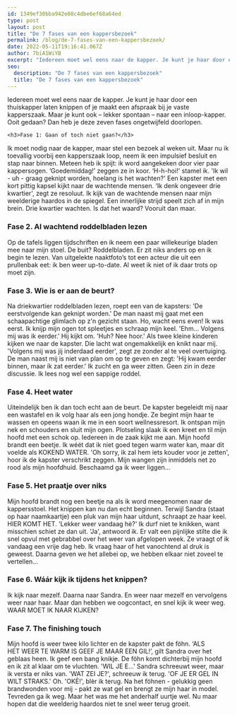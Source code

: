 ```yaml
---
id: 1349ef30bba942e08c4dbe6ef68a64ed
type: post
layout: post
title: "De 7 fases van een kappersbezoek"
permalink: /blog/de-7-fases-van-een-kappersbezoek/
date: 2022-05-11T19:16:41.067Z
author: 7biA1WiYB
excerpt: "Iedereen moet wel eens naar de kapper. Je kunt je haar door een thuiskapper laten knippen of je maakt een afspraak bij je vaste kapperszaak. Maar je kunt ook – lekker spontaan – naar een inloop-kapper. Ooit gedaan? Dan heb je deze zeven fases ongetwijfeld doorlopen.  "
seo:
  description: "De 7 fases van een kappersbezoek"
  title: "De 7 fases van een kappersbezoek"
---
```

Iedereen moet wel eens naar de kapper. Je kunt je haar door een thuiskapper laten knippen of je maakt een afspraak bij je vaste kapperszaak. Maar je kunt ook – lekker spontaan – naar een inloop-kapper. Ooit gedaan? Dan heb je deze zeven fases ongetwijfeld doorlopen.  

    <h3>Fase 1: Gaan of toch niet gaan?</h3>
<p>Ik moet nodig naar de kapper, maar stel een bezoek al weken uit. Maar nu ik toevallig voorbij een kapperszaak loop, neem ik een impulsief besluit en stap naar binnen. Meteen heb ik spijt: ik word aangekeken door vier paar kappersogen. ‘Goedemiddag!’ zeggen ze in koor. ‘H-h-hoi!' stamel ik. 'Ik wil - uh - graag geknipt worden, hoelang is het wachten?' Een kapster met een kort pittig kapsel kijkt naar de wachtende mensen. ‘Ik denk ongeveer drie kwartier', zegt ze resoluut. Ik kijk van de wachtende mensen naar mijn weelderige haardos in de spiegel. Een innerlijke strijd speelt zich af in mijn brein. Drie kwartier wachten. Is dat het waard? Vooruit dan maar.</p>
<h3>Fase 2. Al wachtend roddelbladen lezen </h3>
<p>Op de tafels liggen tijdschriften en ik neem een paar willekeurige bladen mee naar mijn stoel. De buit? Roddelbladen. Er zit niks anders op en ik begin te lezen. Van uitgelekte naaktfoto’s tot een acteur die uit een prullenbak eet: ik ben weer up-to-date. Al weet ik niet of ik daar trots op moet zijn.</p>
<h3>Fase 3. Wie is er aan de beurt?</h3>
<p>Na driekwartier roddelbladen lezen, roept een van de kapsters: 'De eerstvolgende kan geknipt worden.' De man naast mij gaat met een schaapachtige glimlach op z'n gezicht staan. Ho, wacht eens even! Ik was eerst. Ik knijp mijn ogen tot spleetjes en schraap mijn keel. 'Ehm... Volgens mij was ik eerder.' Hij kijkt om. 'Huh? Nee hoor.' Als twee kleine kinderen kijken we naar de kapster. Die lacht wat ongemakkelijk en knikt naar mij. 'Volgens mij was jij inderdaad eerder', zegt ze zonder al te veel overtuiging. De man naast mij is niet van plan om op te geven en zegt: 'Hij kwam eerder binnen, maar ík zat eerder.' Ik zucht en ga weer zitten. Geen zin in deze discussie. Ik lees nog wel een sappige roddel. </p>
<h3>Fase 4. Heet water  </h3>
<p>Uiteindelijk ben ik dan toch echt aan de beurt. De kapster begeleidt mij naar een wastafel en ik volg haar als een jong hondje. Ze begint mijn haar te wassen en opeens waan ik me in een soort wellnessresort. Ik ontspan mijn nek en schouders en sluit mijn ogen. Plotseling slaak ik een kreet en til mijn hoofd met een schok op. Iedereen in de zaak kijkt me aan. Mijn hoofd brandt een beetje. Ik wéét dat ik niet goed tegen warm water kan, maar dit voelde als KOKEND WATER. 'Oh sorry, ik zal hem iets kouder voor je zetten', hoor ik de kapster verschrikt zeggen. Mijn wangen zijn inmiddels net zo rood als mijn hoofdhuid. Beschaamd ga ik weer liggen... </p>
<h3>Fase 5. Het praatje over niks</h3>
<p>Mijn hoofd brandt nog een beetje na als ik word meegenomen naar de kappersstoel. Het knippen kan nu dan echt beginnen. Terwijl Sandra (staat op haar naamkaartje) een pluk van mijn haar uitdunt, schraapt ze haar keel. HIER KOMT HET. 'Lekker weer vandaag hè?' Ik durf niet te knikken, want misschien schiet ze dan uit. 'Ja', antwoord ik. Er valt een pijnlijke stilte die ik snel opvul met gebrabbel over het weer van afgelopen week. Ze vraagt of ik vandaag een vrije dag heb. Ik vraag haar of het vanochtend al druk is geweest. Daarna geven we het allebei op, we hebben elkaar niet zoveel te vertellen...</p>
<h3>Fase 6. Wáár kijk ik tijdens het knippen? </h3>
<p>Ik kijk naar mezelf. Daarna naar Sandra. En weer naar mezelf en vervolgens weer naar haar. Maar dan hebben we oogcontact, en snel kijk ik weer weg. WAAR MOET IK NAAR KIJKEN? </p>
<h3>Fase 7. The finishing touch</h3>
<p>Mijn hoofd is weer twee kilo lichter en de kapster pakt de föhn. ‘ALS HET WEER TE WARM IS GEEF JE MAAR EEN GIL!’, gilt Sandra over het geblaas heen. Ik geef een bang knikje. De föhn komt dichterbij mijn hoofd en ik zit al klaar om te vluchten. 'WIL JE E...' Sandra schreeuwt weer, maar ik versta er niks van. 'WAT ZEI JE?', schreeuw ik terug. 'OF JE ER GEL IN WILT STRAKS.' Oh. 'OKÈ!', blèr ik terug. Na het föhnen - gelukkig geen brandwonden voor mij - pakt ze wat gel en brengt ze mijn haar in model. Tevreden ga ik weg. Maar het was me het anderhalf uurtje wel. Nu maar hopen dat die weelderig haardos niet te snel weer terug groeit.</p>  
